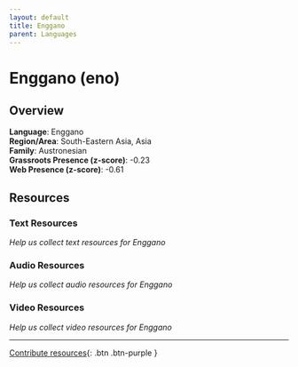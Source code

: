 ```yaml
---
layout: default
title: Enggano
parent: Languages
---
```


# Enggano (eno)

## Overview

**Language**: Enggano  
**Region/Area**: South-Eastern Asia, Asia  
**Family**: Austronesian  
**Grassroots Presence (z-score)**: -0.23  
**Web Presence (z-score)**: -0.61  

## Resources

### Text Resources
*Help us collect text resources for Enggano*

### Audio Resources
*Help us collect audio resources for Enggano*

### Video Resources
*Help us collect video resources for Enggano*

---

[Contribute resources](https://forms.office.com/e/1SfLJx3u1r){: .btn .btn-purple }
